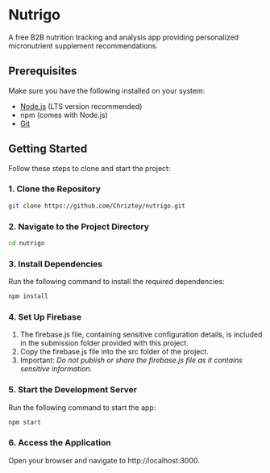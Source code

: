 # Nutrigo

A free B2B nutrition tracking and analysis app providing personalized micronutrient supplement recommendations.

## Prerequisites

Make sure you have the following installed on your system:
- [Node.js](https://nodejs.org/) (LTS version recommended)
- npm (comes with Node.js)
- [Git](https://git-scm.com/)

## Getting Started

Follow these steps to clone and start the project:

### 1. Clone the Repository
```bash
git clone https://github.com/Chriztey/nutrigo.git
```

### 2. Navigate to the Project Directory
```bash
cd nutrigo
```

### 3. Install Dependencies
Run the following command to install the required dependencies:
```bash
npm install
```

### 4. Set Up Firebase
1. The firebase.js file, containing sensitive configuration details, is included in the submission folder provided with this project.
2. Copy the firebase.js file into the src folder of the project.
3. Important: *Do not publish or share the firebase.js file as it contains sensitive information.*

### 5. Start the Development Server
Run the following command to start the app:
```bash
npm start
```

### 6. Access the Application
Open your browser and navigate to http://localhost:3000.



